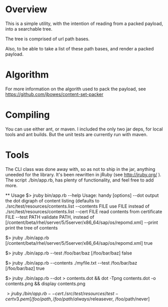 Overview
========

This is a simple utility, with the intention of reading from a packed
payload, into a searchable tree.

The tree is comprised of url path bases.

Also, to be able to take a list of these path bases, and render a packed payload.


Algorithm
=========

For more information on the algorith used to pack the payload, see 
https://github.com/jbowes/content-set-packer


Compiling
=========

You can use either ant, or maven. I included the only two jar deps, for local 
tools and ant builds.
But the unit tests are currently run with maven.


Tools
=====

The CLI class was done away with, so as not to ship in the jar, anything uneeded for 
the library. It's been rewritten in jRuby (see http://jruby.org/ ).
The script ./bin/app.rb, has plenty of functionality, and feel free to add more.

** Usage
  $> jruby bin/app.rb --help
  Usage: handy [options]
        --dot                        output the dot digraph of content listing (defaults to ./src/test/resources/contents.list
        --contents FILE              use FILE instead of ./src/test/resources/contents.list
        --cert FILE                  read contents from certificate FILE
        --test PATH                  validate PATH, instead of [/content/beta/rhel/server/5/5server/x86_64/sap/os/repomd.xml]
        --print                      print the tree of contents

  $> jruby ./bin/app.rb
  [/content/beta/rhel/server/5/5server/x86_64/sap/os/repomd.xml] true

  $> jruby ./bin/app.rb --test /foo/bar/baz
  [/foo/bar/baz] false

  $> jruby ./bin/app.rb --contents ./myfile.txt --test /foo/bar/baz
  [/foo/bar/baz] true

  $> jruby ./bin/app.rb --dot > contents.dot && dot -Tpng contents.dot -o contents.png && display contents.png

  $> jruby ./bin/app.rb --cert ./src/test/resources/test-certv3.pem 
  [/foo/path, /foo/path/always/$releasever, /foo/path/never]

